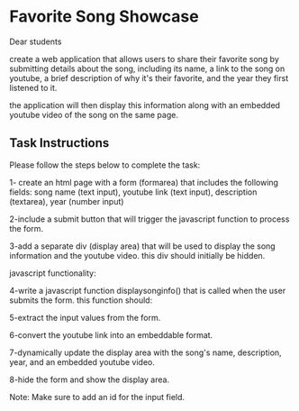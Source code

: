 # Favorite Song Showcase

Dear students

create a web application that allows users to share their favorite song by submitting details about the song, including its name, a link to the song on youtube, a brief description of why it's their favorite, and the year they first listened to it.

the application will then display this information along with an embedded youtube video of the song on the same page.

## Task Instructions

Please follow the steps below to complete the task:

1- create an html page with a form (formarea) that includes the following fields:
song name (text input), youtube link (text input), description (textarea), year (number input)

2-include a submit button that will trigger the javascript function to process the form.

3-add a separate div (display area) that will be used to display the song information and the youtube video. this div should initially be hidden.

javascript functionality:

4-write a javascript function displaysonginfo() that is called when the user submits the form.
this function should:

5-extract the input values from the form.

6-convert the youtube link into an embeddable format.

7-dynamically update the display area with the song's name, description, year, and an embedded youtube video.

8-hide the form and show the display area.

Note: Make sure to add an id for the input field.
